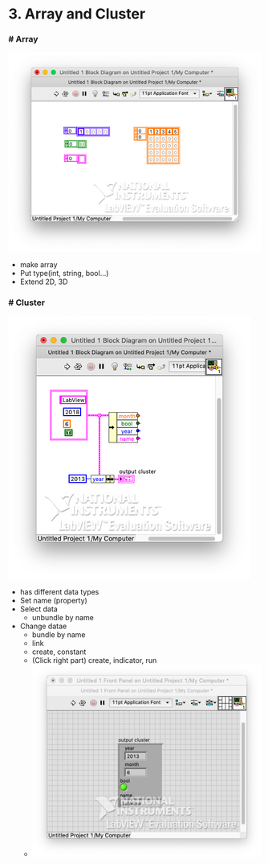 # 3. Array and Cluster



### # Array 

![Array](Array.png)

- make array
- Put type(int, string, bool...)
- Extend 2D, 3D

### 



### # Cluster 

![cluster1](cluster1.png)

- has different data types
- Set name (property)
- Select data 
  - unbundle by name
- Change datae 
  - bundle by name
  - link
  - create, constant
  - (Click right part) create, indicator, run
  - ![cluster2](cluster2.png)







